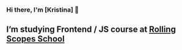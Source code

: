 ### Hi there, I'm [Kristina]  👋

## I’m studying Frontend / JS course at [Rolling Scopes School](https://rs.school/js/) 
